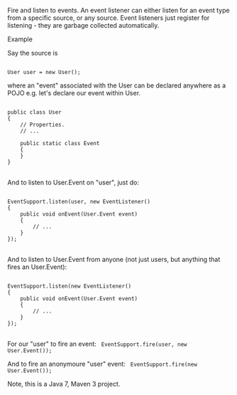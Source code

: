 Fire and listen to events.
An event listener can either listen for an event type from a specific source, or any source.
Event listeners just register for listening - they are garbage collected automatically.

Example

Say the source is

<code>
User user = new User();
</code>

where an "event" associated with the User can be declared anywhere as a POJO e.g. let's declare our event within User.

<pre>
<code>
public class User
{
    // Properties.
    // ...
    
    public static class Event
    {
    }
}    
</code>
</pre>

And to listen to User.Event on "user", just do:

<pre>
<code>
EventSupport.listen(user, new EventListener<User.Event>()
{
    public void onEvent(User.Event event)
    {
        // ...
    }
});
</code>
</pre>

And to listen to User.Event from anyone (not just users, but anything that fires an User.Event):

<pre>
<code>
EventSupport.listen(new EventListener<User.Event>()
{
    public void onEvent(User.Event event)
    {
        // ...
    }
});
</code>
</pre>

For our "user" to fire an event:
<code>
EventSupport.fire(user, new User.Event());
</code>

And to fire an anonymoure "user" event:
<code>
EventSupport.fire(new User.Event());
</code>

Note, this is a Java 7, Maven 3 project.